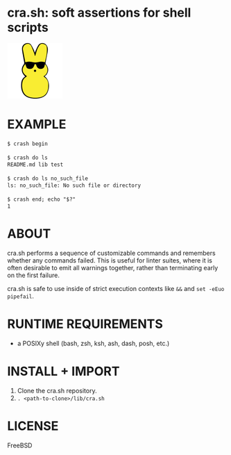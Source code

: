 # cra.sh: soft assertions for shell scripts

![bun](https://raw.githubusercontent.com/mcandre/cra.sh/master/crash.png)

# EXAMPLE

```console
$ crash begin

$ crash do ls
README.md lib test

$ crash do ls no_such_file
ls: no_such_file: No such file or directory

$ crash end; echo "$?"
1
```

# ABOUT

cra.sh performs a sequence of customizable commands and remembers whether any commands failed. This is useful for linter suites, where it is often desirable to emit all warnings together, rather than terminating early on the first failure.

cra.sh is safe to use inside of strict execution contexts like `&&` and `set -eEuo pipefail`.

# RUNTIME REQUIREMENTS

* a POSIXy shell (bash, zsh, ksh, ash, dash, posh, etc.)

# INSTALL + IMPORT

1. Clone the cra.sh repository.
2. `. <path-to-clone>/lib/cra.sh`

# LICENSE

FreeBSD
